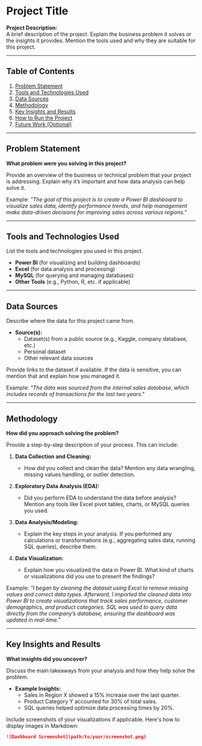 # Project Title

**Project Description:**  
A brief description of the project. Explain the business problem it solves or the insights it provides. Mention the tools used and why they are suitable for this project.

---

## Table of Contents

1. [Problem Statement](#problem-statement)
2. [Tools and Technologies Used](#tools-and-technologies-used)
3. [Data Sources](#data-sources)
4. [Methodology](#methodology)
5. [Key Insights and Results](#key-insights-and-results)
6. [How to Run the Project](#how-to-run-the-project)
7. [Future Work (Optional)](#future-work-optional)

---

## Problem Statement

**What problem were you solving in this project?**

Provide an overview of the business or technical problem that your project is addressing. Explain why it’s important and how data analysis can help solve it.

Example:
_"The goal of this project is to create a Power BI dashboard to visualize sales data, identify performance trends, and help management make data-driven decisions for improving sales across various regions."_

---

## Tools and Technologies Used

List the tools and technologies you used in this project.

- **Power BI** (for visualizing and building dashboards)
- **Excel** (for data analysis and processing)
- **MySQL** (for querying and managing databases)
- **Other Tools** (e.g., Python, R, etc. if applicable)

---

## Data Sources

Describe where the data for this project came from.

- **Source(s):**  
  - Dataset(s) from a public source (e.g., Kaggle, company database, etc.)
  - Personal dataset
  - Other relevant data sources

Provide links to the dataset if available. If the data is sensitive, you can mention that and explain how you managed it.

Example:
_"The data was sourced from the internal sales database, which includes records of transactions for the last two years."_

---

## Methodology

**How did you approach solving the problem?**

Provide a step-by-step description of your process. This can include:

1. **Data Collection and Cleaning:**  
   - How did you collect and clean the data? Mention any data wrangling, missing values handling, or outlier detection.

2. **Exploratory Data Analysis (EDA):**  
   - Did you perform EDA to understand the data before analysis? Mention any tools like Excel pivot tables, charts, or MySQL queries you used.

3. **Data Analysis/Modeling:**  
   - Explain the key steps in your analysis. If you performed any calculations or transformations (e.g., aggregating sales data, running SQL queries), describe them.

4. **Data Visualization:**  
   - Explain how you visualized the data in Power BI. What kind of charts or visualizations did you use to present the findings?

Example:
_"I began by cleaning the dataset using Excel to remove missing values and correct data types. Afterward, I imported the cleaned data into Power BI to create visualizations that track sales performance, customer demographics, and product categories. SQL was used to query data directly from the company’s database, ensuring the dashboard was updated in real-time."_

---

## Key Insights and Results

**What insights did you uncover?**

Discuss the main takeaways from your analysis and how they help solve the problem.

- **Example Insights:**
  - Sales in Region X showed a 15% increase over the last quarter.
  - Product Category Y accounted for 30% of total sales.
  - SQL queries helped optimize data processing times by 20%.

Include screenshots of your visualizations if applicable. Here's how to display images in Markdown:

```markdown
![Dashboard Screenshot](path/to/your/screenshot.png)
